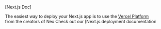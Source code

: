 

[Next.js Doc] 
  
The easiest way to deploy your Next.js app is to use the [Vercel Platform](https/vereomnewuiumdltmflxmetxap&tmpea-ntprd) from the creators of Nex
Check out our [Next.js deployment documentation
